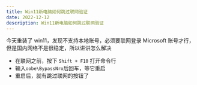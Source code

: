 ```yaml
---
title: Win11新电脑如何跳过联网验证
date: 2022-12-12
description: Win11新电脑如何跳过联网验证
---
```


今天重装了 win11，发现不支持本地账号，必须要联网登录 Microsoft 账号才行，但是国内网络不是很稳定，所以讲讲怎么解决

- 在联网之前，按下 `Shift + F10` 打开命令行
- 输入`oobe\BypassNro`后回车，等它重启
- 重启后，就有跳过联网的按钮了
